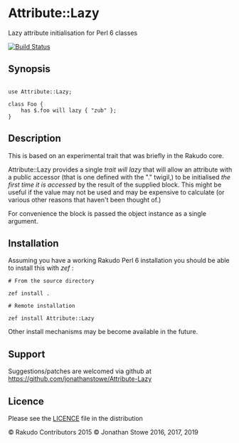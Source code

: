 # Attribute::Lazy 

Lazy attribute initialisation for Perl 6 classes

[![Build Status](https://travis-ci.org/jonathanstowe/Attribute-Lazy.svg?branch=master)](https://travis-ci.org/jonathanstowe/Attribute-Lazy)

## Synopsis

```perl6

use Attribute::Lazy;

class Foo {
    has $.foo will lazy { "zub" };
}

```

## Description

This is based on an experimental trait that was briefly in the Rakudo core.

Attribute::Lazy provides a single *trait* *will lazy* that will allow
an attribute with a public accessor (that is one defined with the "." twigil,)
to be initialised *the first time it is accessed* by the result of the supplied
block.  This might be useful if the value may not be used and may be expensive
to calculate (or various other reasons that haven't been thought of.)

For convenience the block is passed the object instance as a single argument.

## Installation

Assuming you have a working Rakudo Perl 6 installation you should be able to
install this with *zef* :

    # From the source directory
   
    zef install .

    # Remote installation

    zef install Attribute::Lazy

Other install mechanisms may be become available in the future.

## Support

Suggestions/patches are welcomed via github at https://github.com/jonathanstowe/Attribute-Lazy

## Licence

Please see the [LICENCE](LICENCE) file in the distribution

© Rakudo Contributors 2015
© Jonathan Stowe 2016, 2017, 2019

